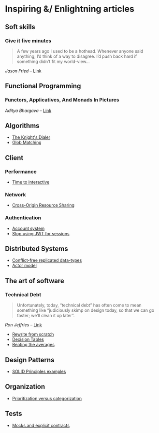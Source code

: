 # Inspiring &/ Enlightning articles

## Soft skills

### Give it five minutes

> A few years ago I used to be a hothead. Whenever anyone said anything,
I’d think of a way to disagree. I’d push back hard if something didn’t fit my world-view...

*Jason Fried* – [Link](https://signalvnoise.com/posts/3124-give-it-five-minutes)

## Functional Programming

### Functors, Applicatives, And Monads In Pictures

*Aditya Bhargava* – [Link](http://adit.io/posts/2013-04-17-functors,_applicatives,_and_monads_in_pictures.html)

## Algorithms

+ [The Knight's Dialer](https://hackernoon.com/google-interview-questions-deconstructed-the-knights-dialer-f780d516f029)
+ [Glob Matching](https://thecodebarbarian.com/algorithm-interview-questions-in-js-glob-matching.html)

## Client

### Performance

+ [Time to interactive](https://philipwalton.com/articles/idle-until-urgent/)

### Network

+ [Cross-Origin Resource Sharing](http://performantcode.com/web/do-you-really-know-cors)

### Authentication

+ [Account system](https://blog.plan99.net/building-account-systems-f790bf5fdbe0)
+ [Stop using JWT for sessions](http://cryto.net/~joepie91/blog/2016/06/13/stop-using-jwt-for-sessions/)


## Distributed Systems

+ [Conflict-free replicated data-types](https://medium.com/@istanbul_techie/a-look-at-conflict-free-replicated-data-types-crdt-221a5f629e7e)
+ [Actor model](https://www.brianstorti.com/the-actor-model/)

## The art of software

### Technical Debt

> Unfortunately, today, “technical debt” has often come to mean something like “judiciously skimp on design today,
so that we can go faster; we’ll clean it up later”.

*Ron Jeffries* – [Link](https://ronjeffries.com/articles/019-01ff/tech-debt-from-twitter/)

+ [Rewrite from scratch](https://www.joelonsoftware.com/2000/04/06/things-you-should-never-do-part-i/)
+ [Decision Tables](https://www.hillelwayne.com/post/decision-tables/)
+ [Beating the averages](http://www.paulgraham.com/avg.html)

## Design Patterns

+ [SOLID Principles examples](https://blog.scottlogic.com/2018/06/26/solid-principles.html)

## Organization

+ [Prioritization versus categorization](https://adamdrake.com/dont-categorize-prioritize.html)

## Tests

+ [Mocks and explicit contracts](http://blog.plataformatec.com.br/2015/10/mocks-and-explicit-contracts/)

